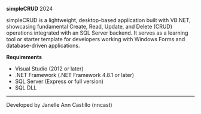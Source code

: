 **simpleCRUD**
2024

simpleCRUD is a lightweight, desktop-based application built with VB.NET, showcasing fundamental Create, Read, Update, and Delete (CRUD) operations integrated with an SQL Server backend.
It serves as a learning tool or starter template for developers working with Windows Forms and database-driven applications.

**Requirements**

- Visual Studio (2012 or later)
- .NET Framework (.NET Framework 4.8.1 or later)
- SQL Server (Express or full version)
- SQL DLL

---
Developed by Janelle Ann Castillo (nncast)
